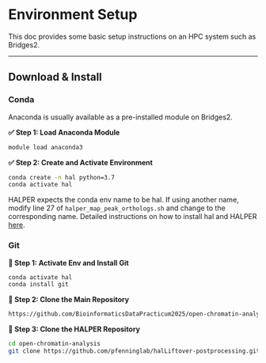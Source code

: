 # Environment Setup
This doc provides some basic setup instructions on an HPC system such as Bridges2.

---

## Download & Install 

### Conda 
Anaconda is usually available as a pre-installed module on Bridges2.   

**✅ Step 1: Load Anaconda Module**  
```bash
module load anaconda3
```

**✅ Step 2: Create and Activate Environment**  
```bash
conda create -n hal python=3.7
conda activate hal
```
HALPER expects the conda env name to be hal. If using another name, modify line 27 of `halper_map_peak_orthologs.sh` and change to the corresponding name. 
Detailed instructions on how to install hal and HALPER [here](https://github.com/pfenninglab/halLiftover-postprocessing/blob/master/hal_install_instructions.md).

### Git
**🧩 Step 1: Activate Env and Install Git**

```bash
conda activate hal
conda install git
```

**🧩 Step 2: Clone the Main Repository**
```bash
https://github.com/BioinformaticsDataPracticum2025/open-chromatin-analysis.git
```
**🧩 Step 3: Clone the HALPER Repository**
```bash
cd open-chromatin-analysis
git clone https://github.com/pfenninglab/halLiftover-postprocessing.git
```

